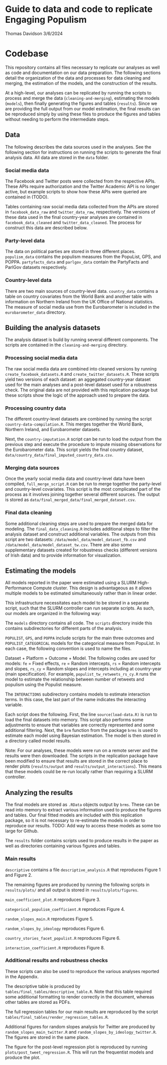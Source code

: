 # Guide to data and code to replicate Engaging Populism

Thomas Davidson
3/6/2024

# Codebase

This repository contains all files necessary to replicate our analyses as well as code and documentation on our data preparation. The following sections detail the organization of the data and processes for data cleaning and merging, the estimation of the models, and the construction of the results.

At a high-level, our analyses can be replicated by running the scripts to process and merge the data (`cleaning-and-merging`), estimating the models (`models`), then finally generating the figures and tables (`results`). Since we are providing the full output from our model estimation, the final results can be reproduced simply by using these files to produce the figures and tables without needing to perform the intermediate steps.

## Data

The following describes the data sources used in the analyses. See the following section for instructions on running the scripts to generate the final analysis data. All data are stored in the `data` folder. 

### Social media data

The Facebook and Twitter posts were collected from the respective APIs. These APIs require authorization and the Twitter Academic API is no longer active, but example scripts to show how these APIs were queried are contained in (TODO).

Tables containing raw social media data collected from the APIs are stored in `facebook_data_raw` and `twitter_data_raw`, respectively. The versions of these data used in the final country-year analyses are contained in `facebook_data_cleaned` and `twitter_data_cleaned`. The process for construct this data are described below.

### Party-level data

The data on political parties are stored in three different places. `populism_data` contains the populism measures from the PopuList, GPS, and POPPA. `partyfacts_data` and `parlgov_data` contain the PartyFacts and ParlGov datasets respectively.

### Country-level data
There are two main sources of country-level data. `country_data` contains a table on country covariates from the World Bank and another table with information on Northern Ireland from the UK Office of National statistics. The measure of social media use from the Eurobarometer is included in the `eurobarometer_data` directory.

## Building the analysis datasets

The analysis dataset is build by running several different components. The scripts are contained in the `cleaning-and-merging` directory.

### Processing social media data
The raw social media data are combined into cleaned versions by running `create_facebook_datasets.R` and `create_twitter_datasets.R`. These scripts yield two versions of each dataset: an aggegated country-year dataset used for the main analyses and a post-level dataset used for a robustness check. The original data are not provided with this replication package but these scripts show the logic of the approach used to prepare the data.

### Processing country data
The different country-level datasets are combined by running the script `country-data-compilation.R`. This merges together the World Bank, Northern Ireland, and Eurobarometer datasets.

Next, the `country-imputation.R` script can be run to load the output from the previous step and execute the procedure to impute missing observations for the Eurobarometer data. This script yields the final country dataset, `data/country_data/final_imputed_country_data.csv`.

### Merging data sources
Once the yearly social media data and country-level data have been compiled, `full_merge_script.R` can be run to merge together the party-level and country-level covariates. This script is the most complicated part of the process as it involves joining together several different sources. The output is stored as `data/final_merged_data/final_merged_dataset.csv`.

### Final data cleaning
Some additional cleaning steps are used to prepare the merged data for modeling. The `final_data_cleaning.R` includes additional steps to filter the analysis dataset and construct additional variables. The outputs from this script are two datasets: `/data/model_data/model_dataset_fb.csv` and `/data/model_data/model_dataset_tw.csv`. There are also some supplementary datasets created for robustness checks (different versions of Irish data) and to provide information for visualization.

## Estimating the models

All models reported in the paper were estimated using a SLURM High-Performance Compute cluster. This design is advantageous as it allows multiple models to be estimated simultaneously rather than in linear order.

This infrastructure necessitates each model to be stored in a separate script, such that the SLURM controller can run separate scripts. As such, our models are organized in the following way:

The `models` directory contains all code. The `scripts` directory inside this contains subdirectories for different parts of the analysis.

`POPULIST`, `GPS`, and `POPPA` include scripts for the main three outcomes and `POPULIST_CATEGORICAL` models for the categorical measure from PopuList. In each case, the following convention is used to name the files.

Dataset + Platform + Outcome + Model. The following codes are used for models: `fe` = Fixed effects, `re` = Random intercepts, `rs` = Random intercepts and slopes, `rs_cy` = Random slopes and intercepts including at country-year (main specification). For example, `populist_tw_retweets_rs_cy.R` runs the model to estimate the relationship between number of retweets and populism using the Populist measure.

The `INTERACTIONS` subdirectory contains models to estimate interaction terms. In this case, the last part of the name indicates the interacting variable. 

Each script does the following. First, the line `source(load-data.R)` is run to load the final datasets into memory. This script also performs some adjustments to ensure that variables are correctly represented and some additional filtering. Next, the `brm` function from the package `brms` is used to estimate each model using Bayesian estimation. The model is then stored in a directory called model results.

Note: For our analyses, these models were run on a remote server and the results were then downloaded. The scripts in the replication package have been modified to ensure that results are stored in the correct place to render plots (`results/output` and `results/output_interactions`). This means that these models could be re-run locally rather than requiring a SLURM controller.

## Analyzing the results

The final models are stored as `.RData` objects output by `brms`. These can be read into memory to extract various information used to produce the figures and tables. Our final fitted models are included with this replication package, so it is not necessary to re-estimate the models in order to reproduce our results. TODO: Add way to access these models as some too large for Github.

The `results` folder contains scripts used to produce results in the paper as well as directories containing various figures and tables. 

### Main results

`descriptive` contains a file `descriptive_analysis.R` that reproduces Figure 1 and Figure 2.

The remaining figures are produced by running the following scripts in `results/plots/` and all output is stored in `results/plots/figures`.

`main_coefficient_plot.R` reproduces Figure 3.

`categorical_populism_coefficient.R` reproduces Figure 4.

`random_slopes_main.R` reproduces Figure 5.

`random_slopes_by_ideology` reproduces Figure 6.

`country_stories_facet_populist.R` reproduces Figure 6.

`interaction_coefficient.R` reproduces Figure 8.

### Additional results and robustness checks

These scripts can also be used to reproduce the various analyses reported in the Appendix.

The descriptive table is produced by `tables/final_tables/descriptive_table.R`. Note that this table required some additional formatting to render correctly in the document, whereas other tables are stored as PDFs.

The full regression tables for our main results are reproduced by the script `tables/final_tables/render_regression_tables.R`.

Additional figures for random slopes analysis for Twitter are produced by `random_slopes_main_twitter.R` and `random_slopes_by_ideology_twitter.R`. The figures are stored in the same place.

The figure for the post-level regression plot is reproduced by running `plots/post_tweet_regression.R`. This will run the frequentist models and produce the plot.